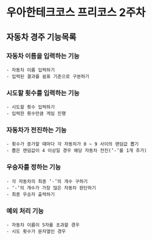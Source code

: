 # 우아한테크코스 프리코스 2주차

## 자동차 경주 기능목록

### 자동차 이름을 입력하는 기능
    - 자동차 이름 입력하기
    - 입력된 결과를 쉼표 기준으로 구분하기

### 시도할 횟수를 입력하는 기능
    - 시도할 횟수 입력하기
    - 입력한 횟수만큼 게임 진행

### 자동차가 전진하는 기능
    - 횟수가 증가할 때마다 각 자동차가 0 ~ 9 사이의 랜덤값 뽑기
    - 뽑은 랜덤값이 4 이상일 경우 해당 자동차 전진(’-’를 1개 추가)

### 우승자를 정하는 기능
    - 각 자동차의 최종 ‘-’의 개수 구하기
    - ‘-’의 개수가 가장 많은 자동차 판단하기
    - 최종 우승자 출력하기

### 예외 처리 기능
    - 자동차 이름이 5자를 초과할 경우
    - 시도 횟수가 문자열인 경우